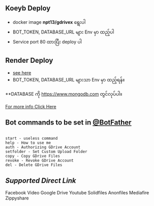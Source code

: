 ## Koeyb Deploy

- docker image **npt13/gdrivex** ရွေးပါ
- BOT_TOKEN, DATABASE_URL များ Env မှာ ထည့်ပါ
- Service port 80 ထားပြီး deploy ပါ

## Render Deploy 

- [see here](https://telegra.ph/DeployGcloneonRender-01-12)
- BOT_TOKEN, DATABASE_URL များသာ Env မှာ ထည့်ရန်။

**DATABASE ကို https://www.mongodb.com တွင်လုပ်ပါ။ 

[For more info Click Here](https://t.me/drivetalk)


## Bot commands to be set in [@BotFather](https://t.me/BotFather)

~~~~~~~~~~~~

start - useless command
help - How to use me
auth - Authorizing GDrive Account
setfolder - Set Custom Upload Folder
copy - Copy GDrive Files
revoke - Revoke GDrive Account
del - Delete GDrive Files

~~~~~~~~~~~~

## *Supported Direct Link*
Facebook Video
Google Drive
Youtube
Solidfiles
Anonfiles
Mediafire
Zippyshare
